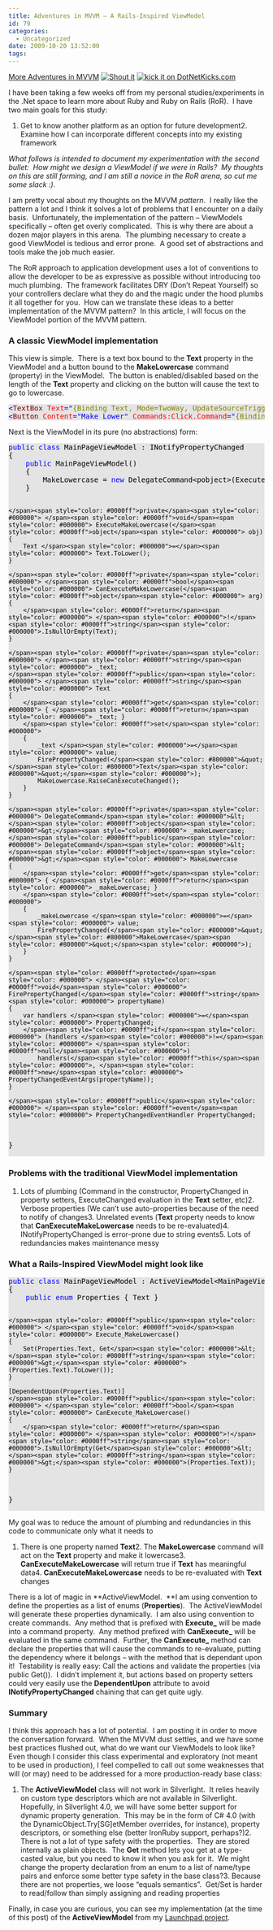 ```yaml
---
title: Adventures in MVVM – A Rails-Inspired ViewModel
id: 79
categories:
  - Uncategorized
date: 2009-10-20 13:52:00
tags:
---
```


[More Adventures in MVVM](http://houseofbilz.com/archives/2009/05/22/adventures-in-mvvm-model-view-viewmodel/) [![Shout it](http://dotnetshoutout.com/image.axd?url=http%3A%2F%2Fgeekswithblogs.net%2FHouseOfBilz%2Farchive%2F2009%2F10%2F20%2Fadventures-in-mvvm-ndash-a-rails-inspired-viewmodel.aspx)](http://dotnetshoutout.com/Adventures-in-MVVM-A-Rails-Inspired-ViewModel) [![kick it on DotNetKicks.com](http://www.dotnetkicks.com/Services/Images/KickItImageGenerator.ashx?url=http%3a%2f%2fgeekswithblogs.net%2fHouseOfBilz%2farchive%2f2009%2f10%2f20%2fadventures-in-mvvm-ndash-a-rails-inspired-viewmodel.aspx)](http://www.dotnetkicks.com/kick/?url=http%3a%2f%2fgeekswithblogs.net%2fHouseOfBilz%2farchive%2f2009%2f10%2f20%2fadventures-in-mvvm-ndash-a-rails-inspired-viewmodel.aspx)

I have been taking a few weeks off from my personal studies/experiments in the .Net space to learn more about Ruby and Ruby on Rails (RoR).&#160; I have two main goals for this study:

1.  Get to know another platform as an option for future development2.  Examine how I can incorporate different concepts into my existing framework  

_What follows is intended to document my experimentation with the second bullet:&#160; How might we design a ViewModel if we were in Rails?&#160; My thoughts on this are still forming, and I am still a novice in the RoR arena, so cut me some slack :)._

I am pretty vocal about my thoughts on the MVVM _pattern_.&#160; I really like the pattern a lot and I think it solves a lot of problems that I encounter on a daily basis.&#160; Unfortunately, the implementation of the pattern – ViewModels specifically – often get overly complicated.&#160; This is why there are about a dozen major players in this arena.&#160; The plumbing necessary to create a good ViewModel is tedious and error prone.&#160; A good set of abstractions and tools make the job much easier.

The RoR approach to application development uses a lot of conventions to allow the developer to be as expressive as possible without introducing too much plumbing.&#160; The framework facilitates DRY (Don’t Repeat Yourself) so your controllers declare what they do and the magic under the hood plumbs it all together for you.&#160; How can we translate these ideas to a better implementation of the MVVM pattern?&#160; In this article, I will focus on the ViewModel portion of the MVVM pattern.

### 

### A classic ViewModel implementation

This view is simple.&#160; There is a text box bound to the **Text** property in the ViewModel and a button bound to the **MakeLowercase** command (property) in the ViewModel.&#160; The button is enabled/disabled based on the length of the **Text** property and clicking on the button will cause the text to go to lowercase.
  <div style="padding-bottom: 0px; margin: 0px; padding-left: 0px; padding-right: 0px; display: inline; float: none; padding-top: 0px" id="scid:57F11A72-B0E5-49c7-9094-E3A15BD5B5E6:80acc5b9-9793-4bbd-9ced-93a4738c0d06" class="wlWriterSmartContent">   <pre style="background-color: #e4e4e4; overflow: auto"><span style="color: #0000ff">&lt;</span><span style="color: #800000">TextBox </span><span style="color: #ff0000">Text</span><span style="color: #0000ff">=&quot;</span><span style="color: #808000">{Binding Text, Mode=TwoWay, UpdateSourceTrigger=PropertyChanged}</span><span style="color: #0000ff">&quot;</span><span style="color: #ff0000"> Grid.Column</span><span style="color: #0000ff">=&quot;0&quot;</span><span style="color: #ff0000"> </span><span style="color: #0000ff">/&gt;</span><span style="color: #000000">
</span><span style="color: #0000ff">&lt;</span><span style="color: #800000">Button </span><span style="color: #ff0000">Content</span><span style="color: #0000ff">=&quot;Make Lower&quot;</span><span style="color: #ff0000"> Commands:Click.Command</span><span style="color: #0000ff">=&quot;</span><span style="color: #808000">{Binding MakeLowercase}</span><span style="color: #0000ff">&quot;</span><span style="color: #ff0000"> Grid.Column</span><span style="color: #0000ff">=&quot;1&quot;</span><span style="color: #ff0000"> </span><span style="color: #0000ff">/&gt;</span></pre>

<!-- Code inserted with Steve Dunn's Windows Live Writer Code Formatter Plugin.  http://dunnhq.com -->

</div>

Next is the ViewModel in its pure (no abstractions) form:

<div style="padding-bottom: 0px; margin: 0px; padding-left: 0px; padding-right: 0px; display: inline; float: none; padding-top: 0px" id="scid:57F11A72-B0E5-49c7-9094-E3A15BD5B5E6:2390ca1b-8c21-4df9-ada0-20d9a5627c2d" class="wlWriterSmartContent">
  <pre style="background-color: #e4e4e4; overflow: auto"><span style="color: #0000ff">public</span><span style="color: #000000"> </span><span style="color: #0000ff">class</span><span style="color: #000000"> MainPageViewModel : INotifyPropertyChanged
{
    </span><span style="color: #0000ff">public</span><span style="color: #000000"> MainPageViewModel()
    {
        MakeLowercase </span><span style="color: #000000">=</span><span style="color: #000000"> </span><span style="color: #0000ff">new</span><span style="color: #000000"> DelegateCommand</span><span style="color: #000000">&lt;</span><span style="color: #000000">pobject</span><span style="color: #000000">&gt;</span><span style="color: #000000">(ExecuteMakeLowercase, CanExecuteMakeLowercase);
    }

    </span><span style="color: #0000ff">private</span><span style="color: #000000"> </span><span style="color: #0000ff">void</span><span style="color: #000000"> ExecuteMakeLowercase(</span><span style="color: #0000ff">object</span><span style="color: #000000"> obj)
    {
        Text </span><span style="color: #000000">=</span><span style="color: #000000"> Text.ToLower();
    }

    </span><span style="color: #0000ff">private</span><span style="color: #000000"> </span><span style="color: #0000ff">bool</span><span style="color: #000000"> CanExecuteMakeLowercase(</span><span style="color: #0000ff">object</span><span style="color: #000000"> arg)
    {
        </span><span style="color: #0000ff">return</span><span style="color: #000000"> </span><span style="color: #000000">!</span><span style="color: #0000ff">string</span><span style="color: #000000">.IsNullOrEmpty(Text);
    }

    </span><span style="color: #0000ff">private</span><span style="color: #000000"> </span><span style="color: #0000ff">string</span><span style="color: #000000"> _text;
    </span><span style="color: #0000ff">public</span><span style="color: #000000"> </span><span style="color: #0000ff">string</span><span style="color: #000000"> Text
    {
        </span><span style="color: #0000ff">get</span><span style="color: #000000"> { </span><span style="color: #0000ff">return</span><span style="color: #000000"> _text; }
        </span><span style="color: #0000ff">set</span><span style="color: #000000">
        {
            _text </span><span style="color: #000000">=</span><span style="color: #000000"> value;
            FirePropertyChanged(</span><span style="color: #800000">&quot;</span><span style="color: #800000">Text</span><span style="color: #800000">&quot;</span><span style="color: #000000">);
            MakeLowercase.RaiseCanExecuteChanged();
        }
    }

    </span><span style="color: #0000ff">private</span><span style="color: #000000"> DelegateCommand</span><span style="color: #000000">&lt;</span><span style="color: #0000ff">object</span><span style="color: #000000">&gt;</span><span style="color: #000000"> _makeLowercase;
    </span><span style="color: #0000ff">public</span><span style="color: #000000"> DelegateCommand</span><span style="color: #000000">&lt;</span><span style="color: #0000ff">object</span><span style="color: #000000">&gt;</span><span style="color: #000000"> MakeLowercase
    {
        </span><span style="color: #0000ff">get</span><span style="color: #000000"> { </span><span style="color: #0000ff">return</span><span style="color: #000000"> _makeLowercase; }
        </span><span style="color: #0000ff">set</span><span style="color: #000000">
        {
            _makeLowercase </span><span style="color: #000000">=</span><span style="color: #000000"> value;
            FirePropertyChanged(</span><span style="color: #800000">&quot;</span><span style="color: #800000">MakeLowercase</span><span style="color: #800000">&quot;</span><span style="color: #000000">);
        }
    }

    </span><span style="color: #0000ff">protected</span><span style="color: #000000"> </span><span style="color: #0000ff">void</span><span style="color: #000000"> FirePropertyChanged(</span><span style="color: #0000ff">string</span><span style="color: #000000"> propertyName)
    {
        var handlers </span><span style="color: #000000">=</span><span style="color: #000000"> PropertyChanged;
        </span><span style="color: #0000ff">if</span><span style="color: #000000"> (handlers </span><span style="color: #000000">!=</span><span style="color: #000000"> </span><span style="color: #0000ff">null</span><span style="color: #000000">)
            handlers(</span><span style="color: #0000ff">this</span><span style="color: #000000">, </span><span style="color: #0000ff">new</span><span style="color: #000000"> PropertyChangedEventArgs(propertyName));
    }

    </span><span style="color: #0000ff">public</span><span style="color: #000000"> </span><span style="color: #0000ff">event</span><span style="color: #000000"> PropertyChangedEventHandler PropertyChanged;
}</span></pre>

<!-- Code inserted with Steve Dunn's Windows Live Writer Code Formatter Plugin.  http://dunnhq.com -->

</div>

### Problems with the traditional ViewModel implementation

1.  Lots of plumbing (Command in the constructor, PropertyChanged in property setters, ExecuteChanged evaluation in the **Text** setter, etc)2.  Verbose properties (We can’t use auto-properties because of the need to notify of changes3.  Unrelated events (**Text** property needs to know that **CanExecuteMakeLowercase** needs to be re-evaluated)4.  INotifyPropertyChanged is error-prone due to string events5.  Lots of redundancies makes maintenance messy

### What a Rails-Inspired ViewModel might look like

<div style="padding-bottom: 0px; margin: 0px; padding-left: 0px; padding-right: 0px; display: inline; float: none; padding-top: 0px" id="scid:57F11A72-B0E5-49c7-9094-E3A15BD5B5E6:140cd01f-44d3-40b5-8072-90229fa0c901" class="wlWriterSmartContent">
  <pre style="background-color: #e4e4e4; overflow: auto"><span style="color: #0000ff">public</span><span style="color: #000000"> </span><span style="color: #0000ff">class</span><span style="color: #000000"> MainPageViewModel : ActiveViewModel</span><span style="color: #000000">&lt;</span><span style="color: #000000">MainPageViewModel.Properties</span><span style="color: #000000">&gt;</span><span style="color: #000000">
{
    </span><span style="color: #0000ff">public</span><span style="color: #000000"> </span><span style="color: #0000ff">enum</span><span style="color: #000000"> Properties { Text }

    </span><span style="color: #0000ff">public</span><span style="color: #000000"> </span><span style="color: #0000ff">void</span><span style="color: #000000"> Execute_MakeLowercase()
    {
        Set(Properties.Text, Get</span><span style="color: #000000">&lt;</span><span style="color: #0000ff">string</span><span style="color: #000000">&gt;</span><span style="color: #000000">(Properties.Text).ToLower());
    }

    [DependentUpon(Properties.Text)]
    </span><span style="color: #0000ff">public</span><span style="color: #000000"> </span><span style="color: #0000ff">bool</span><span style="color: #000000"> CanExecute_MakeLowercase()
    {
        </span><span style="color: #0000ff">return</span><span style="color: #000000"> </span><span style="color: #000000">!</span><span style="color: #0000ff">string</span><span style="color: #000000">.IsNullOrEmpty(Get</span><span style="color: #000000">&lt;</span><span style="color: #0000ff">string</span><span style="color: #000000">&gt;</span><span style="color: #000000">(Properties.Text));
    }
}</span></pre>

<!-- Code inserted with Steve Dunn's Windows Live Writer Code Formatter Plugin.  http://dunnhq.com -->

</div>

My goal was to reduce the amount of plumbing and redundancies in this code to communicate only what it needs to

1.  There is one property named **Text**2.  The **MakeLowercase** command will act on the **Text** property and make it lowercase3.  **CanExecuteMakeLowercase** will return true if **Text** has meaningful data4.  **CanExecuteMakeLowercase** needs to be re-evaluated with **Text** changes

There is a lot of magic in **ActiveViewModel.&#160; **I am using convention to define the properties as a list of enums (**Properties**).&#160; The ActiveViewModel will generate these properties dynamically.&#160; I am also using convention to create commands.&#160; Any method that is prefixed with **Execute_** will be made into a command property.&#160; Any method prefixed with **CanExecute_** will be evaluated in the same command.&#160; Further, the **CanExecute_** method can declare the properties that will cause the commands to re-evaluate, putting the dependency where it belongs – with the method that is dependant upon it!&#160; Testability is really easy: Call the actions and validate the properties (via public Get()).&#160; I didn’t implement it, but actions based on property setters could very easily use the **DependentUpon** attribute to avoid **INotifyPropertyChanged** chaining that can get quite ugly.

### Summary

I think this approach has a lot of potential.&#160; I am posting it in order to move the conversation forward.&#160; When the MVVM dust settles, and we have some best practices flushed out, what do we want our ViewModels to look like?&#160; Even though I consider this class experimental and exploratory (not meant to be used in production), I feel compelled to call out some weaknesses that will (or may) need to be addressed for a more production-ready base class:

1.  The **ActiveViewModel** class will not work in Silverlight.&#160; It relies heavily on custom type descriptors which are not available in Silverlight.&#160; Hopefully, in Silverlight 4.0, we will have some better support for dynamic property generation.&#160; This may be in the form of C# 4.0 (with the DynamicObject.Try[SG]etMember overrides, for instance), property descriptors, or something else (better IronRuby support, perhaps?)2.  There is not a lot of type safety with the properties.&#160; They are stored internally as plain objects.&#160; The **Get** method lets you get at a type-casted value, but you need to know it when you ask for it.&#160; We might change the property declaration from an enum to a list of name/type pairs and enforce some better type safety in the base class?3.  Because there are not properties, we loose “equals semantics”.&#160; Get/Set is harder to read/follow than simply assigning and reading properties

Finally, in case you are curious, you can see my implementation (at the time of this post) of the **ActiveViewModel** from my [Launchpad project](http://bazaar.launchpad.net/~briangenisio/mypetproject/Main/annotate/7/ActiveViewModel/ActiveViewModel.cs).
